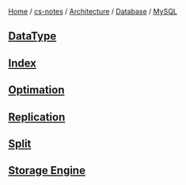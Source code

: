 [Home](https://mengxianbin.github.io) /
[cs-notes](https://mengxianbin.github.io/cs-notes/site) /
[Architecture](https://mengxianbin.github.io/cs-notes/site/Architecture) /
[Database](https://mengxianbin.github.io/cs-notes/site/Architecture/Database) /
[MySQL](https://mengxianbin.github.io/cs-notes/site/Architecture/Database/MySQL)

## [DataType](https://mengxianbin.github.io/cs-notes/site/Architecture/Database/MySQL/DataType)

## [Index](https://mengxianbin.github.io/cs-notes/site/Architecture/Database/MySQL/Index/)

## [Optimation](https://mengxianbin.github.io/cs-notes/site/Architecture/Database/MySQL/Optimation/)

## [Replication](https://mengxianbin.github.io/cs-notes/site/Architecture/Database/MySQL/Replication/)

## [Split](https://mengxianbin.github.io/cs-notes/site/Architecture/Database/MySQL/Split)

## [Storage Engine](https://mengxianbin.github.io/cs-notes/site/Architecture/Database/MySQL/Storage%20Engine/)

